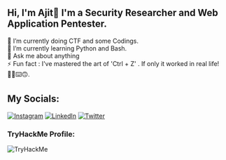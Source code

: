 
## Hi, I'm Ajit👋 I'm a Security Researcher and Web Application Pentester.

🔭 I’m currently doing CTF and some Codings.<br>🌱 I’m currently learning Python and Bash. <br>💬 Ask me about anything <br>⚡ Fun fact : I've mastered the art of 'Ctrl + Z' . If only it worked in real life! 🤷‍♂️⌨️🙃.


## My Socials:
[![Instagram](https://img.shields.io/badge/Instagram-%23E4405F.svg?logo=Instagram&logoColor=white)](https://instagram.com/0x4ji7) [![LinkedIn](https://img.shields.io/badge/LinkedIn-%230077B5.svg?logo=linkedin&logoColor=white)](https://linkedin.com/in/ajit-bhatta/) [![Twitter](https://img.shields.io/badge/Twitter-%231DA1F2.svg?logo=Twitter&logoColor=white)](https://twitter.com/0x4ji7) 

### TryHackMe Profile:
<img src="https://tryhackme-badges.s3.amazonaws.com/AJIT.png" alt="TryHackMe">




